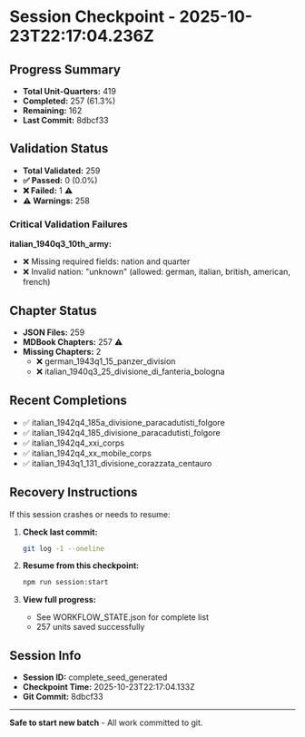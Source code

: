# Session Checkpoint - 2025-10-23T22:17:04.236Z

## Progress Summary

- **Total Unit-Quarters:** 419
- **Completed:** 257 (61.3%)
- **Remaining:** 162
- **Last Commit:** 8dbcf33

## Validation Status

- **Total Validated:** 259
- **✅ Passed:** 0 (0.0%)
- **❌ Failed:** 1 ⚠️
- **⚠️ Warnings:** 258

### Critical Validation Failures

**italian_1940q3_10th_army:**
  - ❌ Missing required fields: nation and quarter
  - ❌ Invalid nation: "unknown" (allowed: german, italian, british, american, french)

## Chapter Status

- **JSON Files:** 259
- **MDBook Chapters:** 257 ⚠️
- **Missing Chapters:** 2
  - ❌ german_1943q1_15_panzer_division
  - ❌ italian_1940q3_25_divisione_di_fanteria_bologna

## Recent Completions

- ✅ italian_1942q4_185a_divisione_paracadutisti_folgore
- ✅ italian_1942q4_185_divisione_paracadutisti_folgore
- ✅ italian_1942q4_xxi_corps
- ✅ italian_1942q4_xx_mobile_corps
- ✅ italian_1943q1_131_divisione_corazzata_centauro

## Recovery Instructions

If this session crashes or needs to resume:

1. **Check last commit:**
   ```bash
   git log -1 --oneline
   ```

2. **Resume from this checkpoint:**
   ```bash
   npm run session:start
   ```

3. **View full progress:**
   - See WORKFLOW_STATE.json for complete list
   - 257 units saved successfully

## Session Info

- **Session ID:** complete_seed_generated
- **Checkpoint Time:** 2025-10-23T22:17:04.133Z
- **Git Commit:** 8dbcf33

---

**Safe to start new batch** - All work committed to git.
